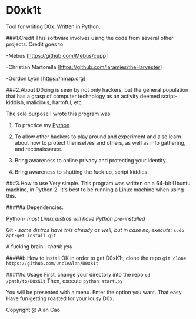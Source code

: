 # D0xk1t
Tool for writing D0x. Written in Python. 


###1.Credit
This software involves using the code from several other projects. Credit goes to 

-Mebus [https://github.com/Mebus/cupp]

-Christian Martorella [https://github.com/laramies/theHarvester]

-Gordon Lyon [https://nmap.org]

###2.About
D0xing is seen by not only hackers, but the general population that has a grasp of computer technology as an activity deemed script-kiddish, malicious, harmful, etc.

The sole purpose I wrote this program was

1. To practice my [Python](https://python.org)

2. To allow other hackers to play around and experiment and also learn about how to protect themselves and others, as well as info gathering, and reconaissance.

3. Bring awareness to online privacy and protecting your identity.

4. Bring awareness to shutting the fuck up, script kiddies.

###3.How to use
Very simple. This program was written on a 64-bit Ubuntu machine, in Python 2. It's best to be running a Linux machine when using this.

#####a.Dependencies:

Python- _most Linux distros will have Python pre-installed_

Git - _some distros have this already as well, but in case no, execute:_ `sudo apt-get install git`

A fucking brain - _thank you_

#####b.How to install
OK in order to get D0xK1t, clone the repo
`git clone https://github.com/UncleAlan/D0xk1t`

#####c.Usage
First, change your directory into the repo
`cd /path/to/D0xK1t`
Then, execute
`python start.py`

You will be presented with a menu. Enter the option you want. That easy. Have fun getting roasted for your lousy D0x.

Copyright @ Alan Cao



 


